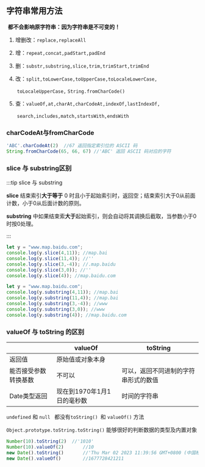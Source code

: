 ## 字符串常用方法

​	**都不会影响原字符串：因为字符串是不可变的！**

1. 增删改：`replace,replaceAll`	

2. 增：`repeat,concat,padStart,padEnd`	 

3. 删：`substr,substring,slice,trim,trimStart,trimEnd`	 

4. 改：`split,toLowerCase,toUpperCase,toLocaleLowerCase,`

   ​		`toLocaleUpperCase,`		`String.fromCharCode()`

5. 查：`valueOf,at,charAt,charCodeAt,indexOf,lastIndexOf,`

   ​		`search,includes,match,startsWith,endsWith`



### charCodeAt与fromCharCode

```js
'ABC'.charCodeAt(2)  //67 返回指定索引位的 ASCII 码
String.fromCharCode(65, 66, 67) //'ABC' 返回 ASCII 码对应的字符
```

### slice 与 substring区别

:::tip slice 与 substring

**slice** 结束索引**大于等于** 0 时且小于起始索引时，返回空；结束索引大于0从前面计数，小于0从后面计数的原则。

**substring** 中如果结束索**大于**起始索引，则会自动将其调换后截取，当参数小于0 时按0处理。

:::

```js
let y = "www.map.baidu.com";
console.log(y.slice(4,11)); //map.bai
console.log(y.slice(11,4)); //''
console.log(y.slice(3,-4)); //.map.baidu
console.log(y.slice(3,0)); //''
console.log(y.slice(4)); //map.baidu.com

let y = "www.map.baidu.com";
console.log(y.substring(4,11)); //map.bai
console.log(y.substring(11,4)); //map.bai
console.log(y.substring(3,-4)); //www
console.log(y.substring(3,0)); //www
console.log(y.substring(4)); //map.baidu.com
```

### valueOf 与 toString 的区别

|                      | valueOf                    | toString                             |
| -------------------- | -------------------------- | ------------------------------------ |
| 返回值               | 原始值或对象本身           |                                      |
| 能否接受参数转换基数 | 不可以                     | 可以，返回不同进制的字符串形式的数值 |
| Date类型返回         | 现在到1970年1月1日的毫秒数 | 时间的字符串                         |

`undefined` 和 `null ` 都没有`toString() `和 `valueOf()` 方法

`Object.prototype.toString.toString()` 能够很好的判断数据的类型及内置对象

```js
Number(10).toString(2)	//'1010'
Number(10).valueOf(2)		//10
new Date().toString()		//'Thu Mar 02 2023 11:39:56 GMT+0800 (中国标准时间)'
new Date().valueOf() 		//1677728421211
```

